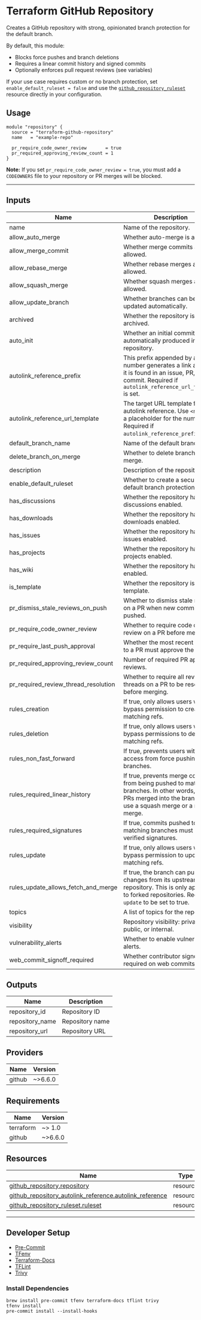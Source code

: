 # Terraform GitHub Repository

Creates a GitHub repository with strong, opinionated branch protection for the default branch.

By default, this module:

- Blocks force pushes and branch deletions
- Requires a linear commit history and signed commits
- Optionally enforces pull request reviews (see variables)

If your use case requires custom or no branch protection, set `enable_default_ruleset = false` and use the [`github_repository_ruleset`](https://registry.terraform.io/providers/integrations/github/latest/docs/resources/repository_ruleset) resource directly in your configuration.

## Usage

```hcl
module "repository" {
  source = "terraform-github-repository"
  name   = "example-repo"

  pr_require_code_owner_review       = true
  pr_required_approving_review_count = 1
}
```

**Note:** If you set `pr_require_code_owner_review = true`, you must add a `CODEOWNERS` file to your repository or PR merges will be blocked.

<!-- BEGIN_TF_DOCS -->
***

## Inputs

| Name | Description | Type | Default | Required |
|------|-------------|------|---------|:--------:|
| name | Name of the repository. | `string` | n/a | yes |
| allow_auto_merge | Whether auto-merge is allowed. | `bool` | `false` | no |
| allow_merge_commit | Whether merge commits are allowed. | `bool` | `false` | no |
| allow_rebase_merge | Whether rebase merges are allowed. | `bool` | `false` | no |
| allow_squash_merge | Whether squash merges are allowed. | `bool` | `true` | no |
| allow_update_branch | Whether branches can be updated automatically. | `bool` | `true` | no |
| archived | Whether the repository is archived. | `bool` | `false` | no |
| auto_init | Whether an initial commit is automatically produced in the repository. | `bool` | `false` | no |
| autolink_reference_prefix | This prefix appended by a number generates a link any time it is found in an issue, PR, or commit. Required if `autolink_reference_url_template` is set. | `string` | `""` | no |
| autolink_reference_url_template | The target URL template for the autolink reference. Use `<num>` as a placeholder for the number. Required if `autolink_reference_prefix` is set. | `string` | `""` | no |
| default_branch_name | Name of the default branch. | `string` | `"main"` | no |
| delete_branch_on_merge | Whether to delete branch on merge. | `bool` | `true` | no |
| description | Description of the repository. | `string` | `""` | no |
| enable_default_ruleset | Whether to create a secure default branch protection ruleset. | `bool` | `true` | no |
| has_discussions | Whether the repository has discussions enabled. | `bool` | `false` | no |
| has_downloads | Whether the repository has downloads enabled. | `bool` | `false` | no |
| has_issues | Whether the repository has issues enabled. | `bool` | `true` | no |
| has_projects | Whether the repository has projects enabled. | `bool` | `false` | no |
| has_wiki | Whether the repository has wiki enabled. | `bool` | `false` | no |
| is_template | Whether the repository is a template. | `bool` | `false` | no |
| pr_dismiss_stale_reviews_on_push | Whether to dismiss stale reviews on a PR when new commits are pushed. | `bool` | `true` | no |
| pr_require_code_owner_review | Whether to require code owner review on a PR before merging. | `bool` | `false` | no |
| pr_require_last_push_approval | Whether the most recent pusher to a PR must approve the PR. | `bool` | `false` | no |
| pr_required_approving_review_count | Number of required PR approving reviews. | `number` | `0` | no |
| pr_required_review_thread_resolution | Whether to require all review threads on a PR to be resolved before merging. | `bool` | `false` | no |
| rules_creation | If true, only allows users with bypass permission to create matching refs. | `bool` | `false` | no |
| rules_deletion | If true, only allows users with bypass permissions to delete matching refs. | `bool` | `true` | no |
| rules_non_fast_forward | If true, prevents users with push access from force pushing to branches. | `bool` | `true` | no |
| rules_required_linear_history | If true, prevents merge commits from being pushed to matching branches. In other words, any PRs merged into the branch must use a squash merge or a rebase merge. | `bool` | `true` | no |
| rules_required_signatures | If true, commits pushed to matching branches must have verified signatures. | `bool` | `true` | no |
| rules_update | If true, only allows users with bypass permission to update matching refs. | `bool` | `false` | no |
| rules_update_allows_fetch_and_merge | If true, the branch can pull changes from its upstream repository. This is only applicable to forked repositories. Requires `update` to be set to true. | `bool` | `false` | no |
| topics | A list of topics for the repository. | `list(string)` | `[]` | no |
| visibility | Repository visibility: private, public, or internal. | `string` | `"private"` | no |
| vulnerability_alerts | Whether to enable vulnerability alerts. | `bool` | `true` | no |
| web_commit_signoff_required | Whether contributor signoff is required on web commits. | `bool` | `false` | no |

## Outputs

| Name | Description |
|------|-------------|
| repository_id | Repository ID |
| repository_name | Repository name |
| repository_url | Repository URL |

## Providers

| Name | Version |
|------|---------|
| github | ~>6.6.0 |

## Requirements

| Name | Version |
|------|---------|
| terraform |  ~> 1.0 |
| github | ~>6.6.0 |

## Resources

| Name | Type |
|------|------|
| [github_repository.repository](https://registry.terraform.io/providers/integrations/github/latest/docs/resources/repository) | resource |
| [github_repository_autolink_reference.autolink_reference](https://registry.terraform.io/providers/integrations/github/latest/docs/resources/repository_autolink_reference) | resource |
| [github_repository_ruleset.ruleset](https://registry.terraform.io/providers/integrations/github/latest/docs/resources/repository_ruleset) | resource |

***
<!-- END_TF_DOCS -->

## Developer Setup

- [Pre-Commit](https://pre-commit.com/)
- [TFenv](https://github.com/tfutils/tfenv)
- [Terraform-Docs](https://terraform-docs.io/)
- [TFLint](https://github.com/terraform-linters/tflint)
- [Trivy](https://trivy.dev/)

### Install Dependencies

```shell
brew install pre-commit tfenv terraform-docs tflint trivy
tfenv install
pre-commit install --install-hooks
```
